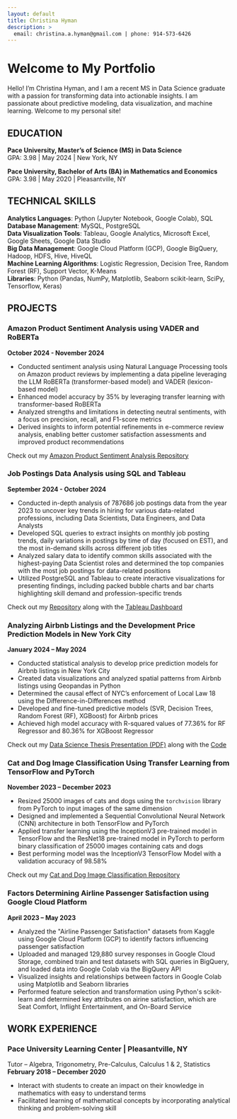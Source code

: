 ```yaml
---
layout: default
title: Christina Hyman
description: >
  email: christina.a.hyman@gmail.com | phone: 914-573-6426
---
```


# Welcome to My Portfolio

Hello! I’m Christina Hyman, and I am a recent MS in Data Science graduate with a passion for transforming data into actionable insights. I am passionate about predictive modeling, data visualization, and machine learning. Welcome to my personal site!

## EDUCATION
**Pace University, Master’s of Science (MS) in Data Science**<br>
GPA: 3.98 | May 2024 | New York, NY

**Pace University, Bachelor of Arts (BA) in Mathematics and Economics**<br>
GPA: 3.98 | May 2020 | Pleasantville, NY

## TECHNICAL SKILLS
**Analytics Languages**: Python (Jupyter Notebook, Google Colab), SQL<br>
**Database Management**: MySQL, PostgreSQL<br>
**Data Visualization Tools**: Tableau, Google Analytics, Microsoft Excel, Google Sheets, Google Data Studio<br>
**Big Data Management**: Google Cloud Platform (GCP), Google BigQuery, Hadoop, HDFS, Hive, HiveQL<br>
**Machine Learning Algorithms**: Logistic Regression, Decision Tree, Random Forest (RF), Support Vector, K-Means<br>
**Libraries**: Python (Pandas, NumPy, Matplotlib, Seaborn scikit-learn, SciPy, Tensorflow, Keras)<br>

## PROJECTS

### Amazon Product Sentiment Analysis using VADER and RoBERTa 
**October 2024 - November 2024**
* Conducted sentiment analysis using Natural Language Processing tools on Amazon product reviews by implementing a data pipeline leveraging the LLM RoBERTa (transformer-based model) and VADER (lexicon-based model)
* Enhanced model accuracy by 35% by leveraging transfer learning with transformer-based RoBERTa
* Analyzed strengths and limitations in detecting neutral sentiments, with a focus on precision, recall, and F1-score metrics
* Derived insights to inform potential refinements in e-commerce review analysis, enabling better customer satisfaction
assessments and improved product recommendations
<p>Check out my <a href="https://github.com/christina-hyman/Amazon_Product_Sentiment_Analysis" target="_blank">Amazon Product Sentiment Analysis Repository</a></p> 

### Job Postings Data Analysis using SQL and Tableau
**September 2024 - October 2024**
* Conducted in-depth analysis of 787686 job postings data from the year 2023 to uncover key trends in hiring for various data-related professions, including Data Scientists, Data Engineers, and Data Analysts
* Developed SQL queries to extract insights on monthly job posting trends, daily variations in postings by time of day (focused on EST), and the most in-demand skills across different job titles
* Analyzed salary data to identify common skills associated with the highest-paying Data Scientist roles and determined the top companies with the most job postings for data-related positions
* Utilized PostgreSQL and Tableau to create interactive visualizations for presenting findings, including packed bubble charts and bar charts highlighting skill demand and profession-specific trends
<p>Check out my <a href="https://github.com/christina-hyman/SQL-Job-Postings-Data-Analysis-2023" target="_blank">Repository</a> along with the <a href="https://public.tableau.com/views/JobPostingsDataAnalysis2023/JobPostingDataAnalysis2023?:language=en-US&:sid=&:redirect=auth&:display_count=n&:origin=viz_share_link" target="_blank">Tableau Dashboard</a></p> 

### Analyzing Airbnb Listings and the Development Price Prediction Models in New York City	
**January 2024 – May 2024**
* Conducted statistical analysis to develop price prediction models for Airbnb listings in New York City
*	Created data visualizations and analyzed spatial patterns from Airbnb listings using Geopandas in Python
*	Determined the causal effect of NYC’s enforcement of Local Law 18 using the Difference-in-Differences method
*	Developed and fine-tuned predictive models (SVR, Decision Trees, Random Forest (RF), XGBoost) for Airbnb prices
*	Achieved high model accuracy with R-squared values of 77.36% for RF Regressor and 80.36% for XGBoost Regressor

<p>Check out my <a href="https://raw.githubusercontent.com/christina-hyman/portfolio/main/Data%20Science%20Thesis%20Presentation.pdf" target="_blank">Data Science Thesis Presentation (PDF)</a> along with the <a href="https://github.com/christina-hyman/portfolio/blob/d3c51bb27081d6274ae25f44b15a926b0ed95e49/Thesis%20Code%20-%20Christina%20Hyman.pdf" target="_blank">Code</a></p>

### Cat and Dog Image Classification Using Transfer Learning from TensorFlow and PyTorch	
**November 2023 – December 2023**
*	Resized 25000 images of cats and dogs using the `torchvision` library from PyTorch to input images of the same dimension 
*	Designed and implemented a Sequential Convolutional Neural Network (CNN) architecture in both TensorFlow and PyTorch 
*	Applied transfer learning using the InceptionV3 pre-trained model in TensorFlow and the ResNet18 pre-trained model in PyTorch to perform binary classification of 25000 images containing cats and dogs
*	Best performing model was the InceptionV3 TensorFlow Model with a validation accuracy of 98.58%
<p>Check out my <a href="https://github.com/christina-hyman/Tensorflow_Cat_vs_Dog_Classification" target="_blank">Cat and Dog Image Classification Repository</a></p> 

### Factors Determining Airline Passenger Satisfaction using Google Cloud Platform	
**April 2023 – May 2023**
* Analyzed the "Airline Passenger Satisfaction" datasets from Kaggle using Google Cloud Platform (GCP) to identify factors influencing passenger satisfaction
* Uploaded and managed 129,880 survey responses in Google Cloud Storage, combined train and test datasets with SQL queries in BigQuery, and loaded data into Google Colab via the BigQuery API
* Visualized insights and relationships between factors in Google Colab using Matplotlib and Seaborn libraries
* Performed feature selection and transformation using Python's scikit-learn and determined key attributes on airine
satisfaction, which are Seat Comfort, Inflight Entertainment, and On-Board Service

## WORK EXPERIENCE
### Pace University Learning Center	| Pleasantville, NY
Tutor – Algebra, Trigonometry, Pre-Calculus, Calculus 1 & 2, Statistics
**February 2018 – December 2020**
* Interact with students to create an impact on their knowledge in mathematics with easy to understand terms
* Facilitated learning of mathematical concepts by incorporating analytical thinking and problem-solving skill
